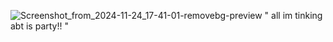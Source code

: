 ![Screenshot_from_2024-11-24_17-41-01-removebg-preview](https://github.com/user-attachments/assets/f1487e0d-30aa-4f01-b562-89ea83c4a0ba) " all im tinking abt is party!! "
